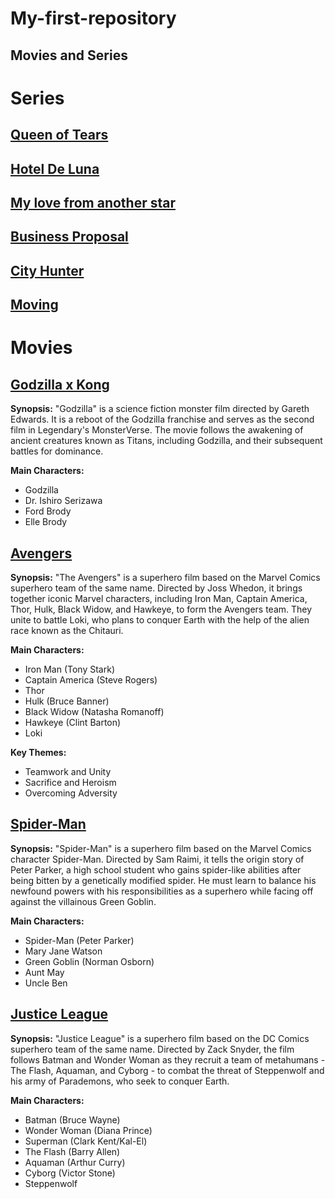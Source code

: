 # My-first-repository
## Movies and Series

# Series 
## [Queen of Tears](https://sflix.to/tv/free-queen-of-tears-hd-107038)
## [Hotel De Luna](https://sflix.to/tv/free-hotel-del-luna-hd-46269)
## [My love from another star](https://sflix.to/tv/free-my-love-from-another-star-hd-36362)
## [Business Proposal](https://sflix.to/tv/free-a-business-proposal-hd-77044)
## [City Hunter](https://sflix.to/tv/free-city-hunter-hd-36192)
## [Moving](https://sflix.to/tv/free-moving-hd-99022)
  
# Movies 
## [Godzilla x Kong](https://sflix.to/movie/free-godzilla-vs-kong-hd-68933)
**Synopsis:**
"Godzilla" is a science fiction monster film directed by Gareth Edwards. It is a reboot of the Godzilla franchise and serves as the second film in Legendary's MonsterVerse. The movie follows the awakening of ancient creatures known as Titans, including Godzilla, and their subsequent battles for dominance.

**Main Characters:**
- Godzilla
- Dr. Ishiro Serizawa
- Ford Brody
- Elle Brody

## [Avengers](https://sflix.to/movie/free-the-avengers-hd-19782)
**Synopsis:**
"The Avengers" is a superhero film based on the Marvel Comics superhero team of the same name. Directed by Joss Whedon, it brings together iconic Marvel characters, including Iron Man, Captain America, Thor, Hulk, Black Widow, and Hawkeye, to form the Avengers team. They unite to battle Loki, who plans to conquer Earth with the help of the alien race known as the Chitauri.

**Main Characters:**
- Iron Man (Tony Stark)
- Captain America (Steve Rogers)
- Thor
- Hulk (Bruce Banner)
- Black Widow (Natasha Romanoff)
- Hawkeye (Clint Barton)
- Loki

**Key Themes:**
- Teamwork and Unity
- Sacrifice and Heroism
- Overcoming Adversity
  
## [Spider-Man](https://sflix.to/movie/free-spiderman-hd-19397)
**Synopsis:**
"Spider-Man" is a superhero film based on the Marvel Comics character Spider-Man. Directed by Sam Raimi, it tells the origin story of Peter Parker, a high school student who gains spider-like abilities after being bitten by a genetically modified spider. He must learn to balance his newfound powers with his responsibilities as a superhero while facing off against the villainous Green Goblin.

**Main Characters:**
- Spider-Man (Peter Parker)
- Mary Jane Watson
- Green Goblin (Norman Osborn)
- Aunt May
- Uncle Ben
  
## [Justice League](https://sflix.to/movie/free-justice-league-hd-19763)
**Synopsis:**
"Justice League" is a superhero film based on the DC Comics superhero team of the same name. Directed by Zack Snyder, the film follows Batman and Wonder Woman as they recruit a team of metahumans - The Flash, Aquaman, and Cyborg - to combat the threat of Steppenwolf and his army of Parademons, who seek to conquer Earth.

**Main Characters:**
- Batman (Bruce Wayne)
- Wonder Woman (Diana Prince)
- Superman (Clark Kent/Kal-El)
- The Flash (Barry Allen)
- Aquaman (Arthur Curry)
- Cyborg (Victor Stone)
- Steppenwolf
